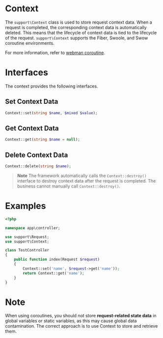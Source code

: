 # Context

The `support\Context` class is used to store request context data. When a request is completed, the corresponding context data is automatically deleted. This means that the lifecycle of context data is tied to the lifecycle of the request. `support\Context` supports the Fiber, Swoole, and Swow coroutine environments.

For more information, refer to [webman coroutine](./fiber.md).

# Interfaces
The context provides the following interfaces.

## Set Context Data
```php
Context::set(string $name, $mixed $value);
```

## Get Context Data
```php
Context::get(string $name = null);
```

## Delete Context Data
```php
Context::delete(string $name);
```

> **Note**
> The framework automatically calls the `Context::destroy()` interface to destroy context data after the request is completed. The business cannot manually call `Context::destroy()`.

# Examples
```php
<?php

namespace app\controller;

use support\Request;
use support\Context;

class TestController
{
    public function index(Request $request)
    {
        Context::set('name', $request->get('name'));
        return Context::get('name');
    }
}
```

# Note
When using coroutines, you should not store **request-related state data** in global variables or static variables, as this may cause global data contamination. The correct approach is to use Context to store and retrieve them.
